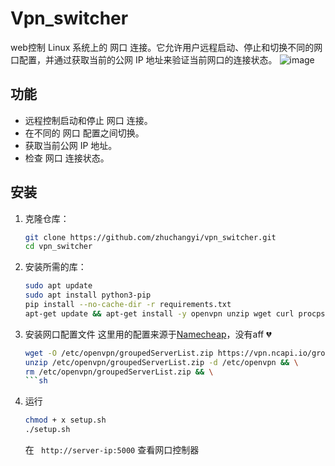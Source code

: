 # Vpn_switcher  
web控制 Linux 系统上的 网口 连接。它允许用户远程启动、停止和切换不同的网口配置，并通过获取当前的公网 IP 地址来验证当前网口的连接状态。
![image](https://github.com/user-attachments/assets/cd1f9e90-6216-43be-9512-6f81e1083cb7)
## 功能

- 远程控制启动和停止 网口 连接。
- 在不同的 网口 配置之间切换。
- 获取当前公网 IP 地址。
- 检查 网口 连接状态。
## 安装

1. 克隆仓库：
    ```sh
    git clone https://github.com/zhuchangyi/vpn_switcher.git
    cd vpn_switcher
    ```
2. 安装所需的库：
   ```sh
   sudo apt update
   sudo apt install python3-pip
   pip install --no-cache-dir -r requirements.txt
   apt-get update && apt-get install -y openvpn unzip wget curl procps && rm -rf /var/lib/apt/lists/*
    ```
3. 安装网口配置文件 这里用的配置来源于[Namecheap](https://www.namecheap.com/vpn/vpn-for-linux/)，没有aff 💔
   ```sh
   wget -O /etc/openvpn/groupedServerList.zip https://vpn.ncapi.io/groupedServerList.zip && \ 
   unzip /etc/openvpn/groupedServerList.zip -d /etc/openvpn && \
   rm /etc/openvpn/groupedServerList.zip && \
   ```sh
4. 运行
   ```sh
   chmod + x setup.sh
   ./setup.sh
   ```
   在 ` http://server-ip:5000`  查看网口控制器
    

